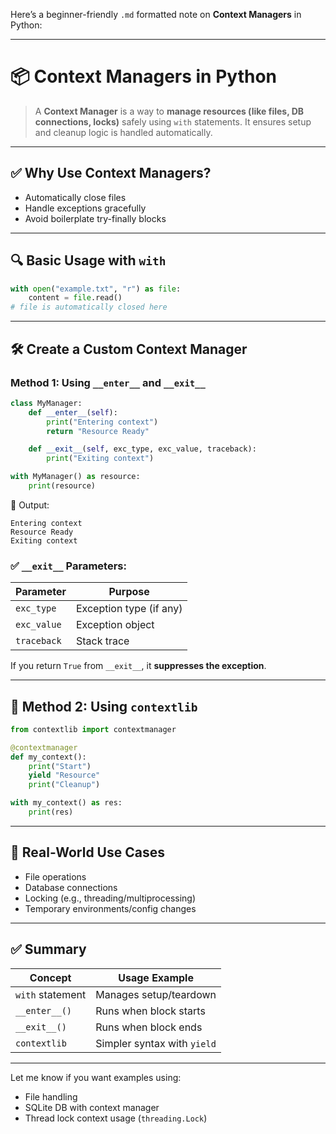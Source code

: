 Here’s a beginner-friendly `.md` formatted note on **Context Managers** in Python:

---

# 📦 **Context Managers in Python**

> A **Context Manager** is a way to **manage resources (like files, DB connections, locks)** safely using `with` statements. It ensures setup and cleanup logic is handled automatically.

---

## ✅ Why Use Context Managers?

* Automatically close files
* Handle exceptions gracefully
* Avoid boilerplate try-finally blocks

---

## 🔍 Basic Usage with `with`

```python
with open("example.txt", "r") as file:
    content = file.read()
# file is automatically closed here
```

---

## 🛠️ Create a Custom Context Manager

### Method 1: Using `__enter__` and `__exit__`

```python
class MyManager:
    def __enter__(self):
        print("Entering context")
        return "Resource Ready"

    def __exit__(self, exc_type, exc_value, traceback):
        print("Exiting context")

with MyManager() as resource:
    print(resource)
```

🧾 Output:

```
Entering context  
Resource Ready  
Exiting context
```

### ✅ `__exit__` Parameters:

| Parameter   | Purpose                 |
| ----------- | ----------------------- |
| `exc_type`  | Exception type (if any) |
| `exc_value` | Exception object        |
| `traceback` | Stack trace             |

If you return `True` from `__exit__`, it **suppresses the exception**.

---

## 🔁 Method 2: Using `contextlib`

```python
from contextlib import contextmanager

@contextmanager
def my_context():
    print("Start")
    yield "Resource"
    print("Cleanup")

with my_context() as res:
    print(res)
```

---

## 📘 Real-World Use Cases

* File operations
* Database connections
* Locking (e.g., threading/multiprocessing)
* Temporary environments/config changes

---

## ✅ Summary

| Concept          | Usage Example               |
| ---------------- | --------------------------- |
| `with` statement | Manages setup/teardown      |
| `__enter__()`    | Runs when block starts      |
| `__exit__()`     | Runs when block ends        |
| `contextlib`     | Simpler syntax with `yield` |

---

Let me know if you want examples using:

* File handling
* SQLite DB with context manager
* Thread lock context usage (`threading.Lock`)

